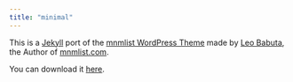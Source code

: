 ```yaml
---
title: "minimal"
---
```

This is a [Jekyll] port of the [mnmlist WordPress Theme] made by [Leo Babuta], the Author of [mnmlist.com].

You can download it [here].

[Jekyll]: https://jekyllrb.com/
[mnmlist WordPress Theme]: http://mnmlist.com/theme/
[Leo Babuta]: http://leobabauta.com/
[mnmlist.com]: http://mnmlist.com/
[here]: https://github.com/bernikr/mnmlist-theme
